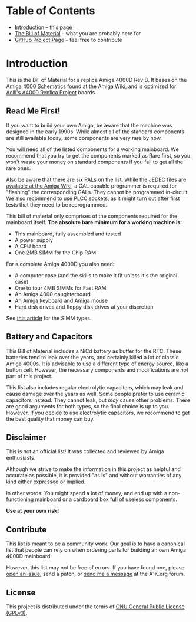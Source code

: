 # Table of Contents

<div class="toc"><ul>
  <li><a href="index.html">Introduction</a> &ndash; this page</li>
  <li><a href="a4000-bom.html">The Bill of Material</a> &ndash; what you are probably here for</li>
  <li><a href="https://github.com/shred/a4000-bom">GitHub Project Page</a> &ndash; feel free to contribute</li>
</ul></div>

# Introduction

This is the Bill of Material for a replica Amiga 4000D Rev B. It bases on the [Amiga 4000 Schematics](http://www.amigawiki.de/dnl/schematics/A4000_Rb.pdf) found at the Amiga Wiki, and is optimized for [Acill's A4000 Replica Project](https://github.com/Acill/A4000RevB) boards.

## Read Me First!

If you want to build your own Amiga, be aware that the machine was designed in the early 1990s. While almost all of the standard components are still available today, some components are very rare by now.

You will need all of the listed components for a working mainboard. We recommend that you try to get the components marked as <span class="rare">Rare</span> first, so you won't waste your money on standard components if you fail to get all the rare ones.

Also be aware that there are six PALs on the list. While the JEDEC files are [available at the Amiga Wiki](http://www.amigawiki.de/doku.php?id=en:parts:pld_download#a4000), a GAL capable programmer is required for "flashing" the corresponding GALs. They cannot be programmed in-circuit. We also recommend to use PLCC sockets, as it might turn out after first tests that they need to be reprogrammed.

This bill of material only comprises of the components required for the mainboard itself. **The absolute bare minimum for a working machine is:**

* This mainboard, fully assembled and tested
* A power supply
* A CPU board
* One 2MB SIMM for the Chip RAM

For a complete Amiga 4000D you also need:

* A computer case (and the skills to make it fit unless it's the original case)
* One to four 4MB SIMMs for Fast RAM
* An Amiga 4000 daughterboard
* An Amiga keyboard and Amiga mouse
* Hard disk drives and floppy disk drives at your discretion

See [this article](http://amigadev.elowar.com/read/ADCD_2.1/AmigaMail_Vol2_guide/node0162.html) for the SIMM types.

## Battery and Capacitors

This Bill of Material includes a NiCd battery as buffer for the RTC. These batteries tend to leak over the years, and certainly killed a lot of classic Amiga 4000s. It is advisable to use a different type of energy source, like a button cell. However, the necessary components and modifications are *not* part of this project.

This list also includes regular electrolytic capacitors, which may leak and cause damage over the years as well. Some people prefer to use ceramic capacitors instead. They cannot leak, but *may* cause other problems. There are good arguments for both types, so the final choice is up to you. However, if you decide to use electrolytic capacitors, we recommend to get the best quality that money can buy.

## Disclaimer

This is not an official list! It was collected and reviewed by Amiga enthusiasts.

Although we strive to make the information in this project as helpful and accurate as possible, it is provided "as is" and without warranties of any kind either expressed or implied.

In other words: You might spend a lot of money, and end up with a non-functioning mainboard or a cardboard box full of useless components.

**Use at your own risk!**

## Contribute

This list is meant to be a community work. Our goal is to have a canonical list that people can rely on when ordering parts for building an own Amiga 4000D mainboard.

However, this list may not be free of errors. If you have found one, please [open an issue](https://github.com/shred/a4000-bom/issues), send a patch, or [send me a message](https://www.a1k.org/forum/index.php?members/6632/) at the A1K.org forum.

## License

This project is distributed under the terms of [GNU General Public License (GPLv3)](https://www.gnu.org/licenses/gpl-3.0.en.html#content).
